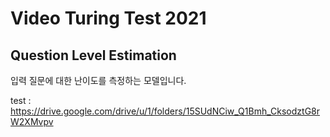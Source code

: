 # Video Turing Test 2021

## Question Level Estimation
입력 질문에 대한 난이도를 측정하는 모델입니다.

test : https://drive.google.com/drive/u/1/folders/15SUdNCiw_Q1Bmh_CksodztG8rW2XMvpv
